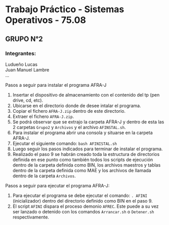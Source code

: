 # Trabajo Práctico - Sistemas Operativos - 75.08
## GRUPO N°2
### Integrantes:  
Ludueño Lucas  
Juan Manuel Lambre  
...

Pasos a seguir para instalar el programa AFRA-J  
1.  Insertar el dispositivo de almacenamiento con el contenido del tp (pen drive, cd, etc).  
3.  Ubicarse en el directorio donde de desee intalar el programa.  
4.  Copiar el fichero `AFRA-J.zip` dentro de este directorio.  
5.  Extraer el fichero `AFRA-J.zip`.  
6.  Se podrá observar que se extrajo la carpeta AFRA-J y dentro de esta las 2 carpetas `Grupo2` y `Archivos` y el archivo `AFINSTAL.sh`.  
7.  Para instalar el programa abrir una consola y situarse en la carpeta AFRA-J.  
8.  Ejecutar el siguiente comando: `bash AFINISTAL.sh`  
9.  Luego seguir los pasos indicados para terminar de instalar el programa.  
10. Realizado el paso 9 se habrán creado toda la estructura de directorios definida en ese punto como también todos los scripts de ejecución dentro de la carpeta definida como BIN, los archivos maestros y tablas dentro de la carpeta definida como MAE y los archivos de llamada dentro de la carpeta `Archivos`.  
  
Pasos a seguir para ejecutar el programa AFRA-J:  
1. Para ejecutar el programa se debe ejecutar el comando: `. AFINI` (inicializador) dentro del directorio definido como BIN en el paso 9.  
2. El script `AFINI` dispara el proceso demonio `AFREC`. Este puede a su vez ser lanzado o detenido con los comandos `Arrancar.sh` o `Detener.sh` respectivamente.  

